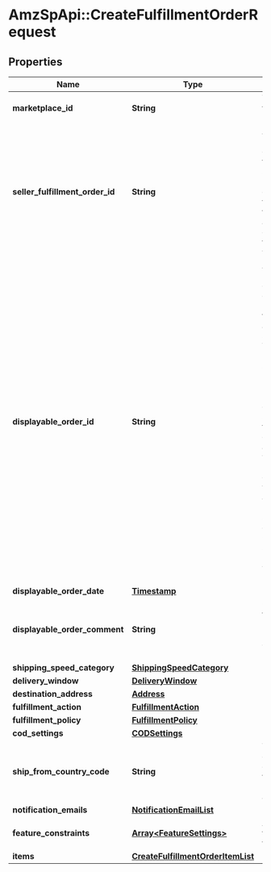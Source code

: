# AmzSpApi::CreateFulfillmentOrderRequest

## Properties
Name | Type | Description | Notes
------------ | ------------- | ------------- | -------------
**marketplace_id** | **String** | The marketplace the fulfillment order is placed against. | [optional] 
**seller_fulfillment_order_id** | **String** | A fulfillment order identifier that the seller creates to track their fulfillment order. The SellerFulfillmentOrderId must be unique for each fulfillment order that a seller creates. If the seller&#x27;s system already creates unique order identifiers, then these might be good values for them to use. | 
**displayable_order_id** | **String** | A fulfillment order identifier that the seller creates. This value displays as the order identifier in recipient-facing materials such as the outbound shipment packing slip. The value of DisplayableOrderId should match the order identifier that the seller provides to the recipient. The seller can use the SellerFulfillmentOrderId for this value or they can specify an alternate value if they want the recipient to reference an alternate order identifier.  The value must be an alpha-numeric or ISO 8859-1 compliant string from one to 40 characters in length. Cannot contain two spaces in a row. Leading and trailing white space is removed. | 
**displayable_order_date** | [**Timestamp**](Timestamp.md) |  | 
**displayable_order_comment** | **String** | Order-specific text that appears in recipient-facing materials such as the outbound shipment packing slip. | 
**shipping_speed_category** | [**ShippingSpeedCategory**](ShippingSpeedCategory.md) |  | 
**delivery_window** | [**DeliveryWindow**](DeliveryWindow.md) |  | [optional] 
**destination_address** | [**Address**](Address.md) |  | 
**fulfillment_action** | [**FulfillmentAction**](FulfillmentAction.md) |  | [optional] 
**fulfillment_policy** | [**FulfillmentPolicy**](FulfillmentPolicy.md) |  | [optional] 
**cod_settings** | [**CODSettings**](CODSettings.md) |  | [optional] 
**ship_from_country_code** | **String** | The two-character country code for the country from which the fulfillment order ships. Must be in ISO 3166-1 alpha-2 format. | [optional] 
**notification_emails** | [**NotificationEmailList**](NotificationEmailList.md) |  | [optional] 
**feature_constraints** | [**Array&lt;FeatureSettings&gt;**](FeatureSettings.md) | A list of features and their fulfillment policies to apply to the order. | [optional] 
**items** | [**CreateFulfillmentOrderItemList**](CreateFulfillmentOrderItemList.md) |  | 

